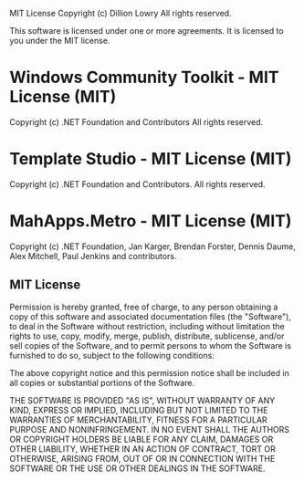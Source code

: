 ﻿MIT License
Copyright (c) Dillion Lowry
All rights reserved.

This software is licensed under one or more agreements.
It is licensed to you under the MIT license.

# Windows Community Toolkit - MIT License (MIT)
Copyright (c) .NET Foundation and Contributors
All rights reserved. 

# Template Studio - MIT License (MIT)
Copyright (c) .NET Foundation and Contributors.
All rights reserved.

# MahApps.Metro - MIT License (MIT)
Copyright (c) .NET Foundation, Jan Karger, 
Brendan Forster, Dennis Daume, Alex Mitchell, Paul Jenkins and contributors.


## MIT License
Permission is hereby granted, free of charge, to any person obtaining a copy
of this software and associated documentation files (the "Software"), to deal
in the Software without restriction, including without limitation the rights
to use, copy, modify, merge, publish, distribute, sublicense, and/or sell
copies of the Software, and to permit persons to whom the Software is
furnished to do so, subject to the following conditions:

The above copyright notice and this permission notice shall be included in all
copies or substantial portions of the Software.

THE SOFTWARE IS PROVIDED "AS IS", WITHOUT WARRANTY OF ANY KIND, EXPRESS OR
IMPLIED, INCLUDING BUT NOT LIMITED TO THE WARRANTIES OF MERCHANTABILITY,
FITNESS FOR A PARTICULAR PURPOSE AND NONINFRINGEMENT. IN NO EVENT SHALL THE
AUTHORS OR COPYRIGHT HOLDERS BE LIABLE FOR ANY CLAIM, DAMAGES OR OTHER
LIABILITY, WHETHER IN AN ACTION OF CONTRACT, TORT OR OTHERWISE, ARISING FROM,
OUT OF OR IN CONNECTION WITH THE SOFTWARE OR THE USE OR OTHER DEALINGS IN THE
SOFTWARE.